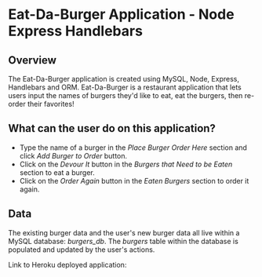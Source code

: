 # Eat-Da-Burger Application - Node Express Handlebars

## Overview
The Eat-Da-Burger application is created using MySQL, Node, Express, Handlebars and ORM. Eat-Da-Burger is a restaurant application that lets users input the names of burgers they'd like to eat, eat the burgers, then re-order their favorites! 

## What can the user do on this application? 
* Type the name of a burger in the *Place Burger Order Here* section and click *Add Burger to Order* button.
* Click on the *Devour It* button in the *Burgers that Need to be Eaten* section to eat a burger. 
* Click on the *Order Again* button in the *Eaten Burgers* section to order it again.

## Data
The existing burger data and the user's new burger data all live within a MySQL database: *burgers_db*. The *burgers* table within the database is populated and updated by the user's actions. 

Link to Heroku deployed application: 
